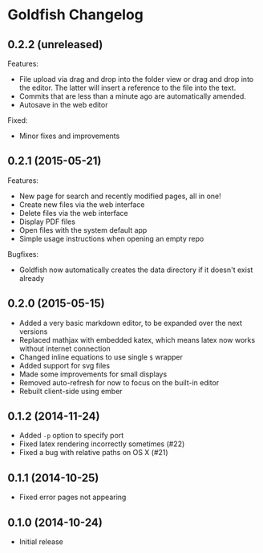 # Goldfish Changelog

## 0.2.2 (unreleased)

Features:

- File upload via drag and drop into the folder view or drag and drop into the editor. The latter will insert a reference to the file into the text.
- Commits that are less than a minute ago are automatically amended.
- Autosave in the web editor

Fixed:

- Minor fixes and improvements

## 0.2.1 (2015-05-21)

Features:

- New page for search and recently modified pages, all in one!
- Create new files via the web interface
- Delete files via the web interface
- Display PDF files
- Open files with the system default app
- Simple usage instructions when opening an empty repo

Bugfixes:

- Goldfish now automatically creates the data directory if it doesn't exist already

## 0.2.0 (2015-05-15)

- Added a very basic markdown editor, to be expanded over the next versions
- Replaced mathjax with embedded katex, which means latex now works without internet connection
- Changed inline equations to use single `$` wrapper
- Added support for svg files
- Made some improvements for small displays
- Removed auto-refresh for now to focus on the built-in editor
- Rebuilt client-side using ember

## 0.1.2 (2014-11-24)

- Added `-p` option to specify port
- Fixed latex rendering incorrectly sometimes (#22)
- Fixed a bug with relative paths on OS X (#21)

## 0.1.1 (2014-10-25)

- Fixed error pages not appearing

## 0.1.0 (2014-10-24)

- Initial release
